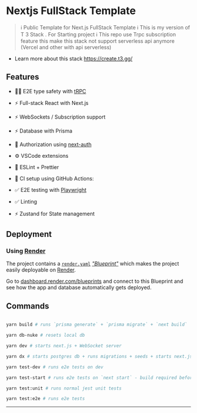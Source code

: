 # Nextjs FullStack Template

> ℹ️ Public Template for Next.js FullStack Template ℹ️
> This is my version of T 3 Stack . For Starting project
> ℹ️ This repo use Trpc subscription feature this make this stack not support serverless api anymore (Vercel and other with api serverless)

- Learn more about this stack https://create.t3.gg/

  
  

## Features

- 🧙‍♂️ E2E type safety with [tRPC](https://trpc.io)

- ⚡ Full-stack React with Next.js

- ⚡ WebSockets / Subscription support

- ⚡ Database with Prisma

- 🔐 Authorization using [next-auth](https://next-auth.js.org/)

- ⚙️ VSCode extensions

- 🎨 ESLint + Prettier

- 💚 CI setup using GitHub Actions:

- ✅ E2E testing with [Playwright](https://playwright.dev/)

- ✅ Linting

- ⚡ Zustand for State management

  

## Deployment

  
### Using [Render](https://render.com/)

  

The project contains a [`render.yaml`](./render.yaml) [*"Blueprint"*](https://render.com/docs/blueprint-spec) which makes the project easily deployable on [Render](https://render.com/).

  

Go to [dashboard.render.com/blueprints](https://dashboard.render.com/blueprints) and connect to this Blueprint and see how the app and database automatically gets deployed.


## Commands

  

```bash

yarn build # runs `prisma generate` + `prisma migrate` + `next build`

yarn db-nuke # resets local db

yarn dev # starts next.js + WebSocket server

yarn dx # starts postgres db + runs migrations + seeds + starts next.js

yarn test-dev # runs e2e tests on dev

yarn test-start # runs e2e tests on `next start` - build required before

yarn test:unit # runs normal jest unit tests

yarn test:e2e # runs e2e tests

```

---

  


